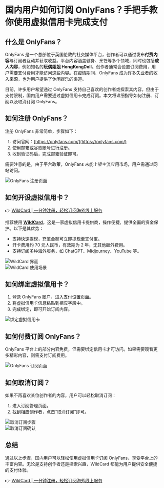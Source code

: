 # 国内用户如何订阅 OnlyFans？手把手教你使用虚拟信用卡完成支付

## 什么是 OnlyFans？

OnlyFans 是一个总部位于英国伦敦的社交媒体平台，创作者可以通过发布**付费内容**与订阅者互动并获取收益。平台内容涵盖健身、烹饪等多个领域，同时也包括**成人内容**，例如知名的**玩偶姐姐 HongKongDoll**。创作者通常会设置订阅费用，用户需要支付费用才能访问这些内容。在疫情期间，OnlyFans 成为许多失业者的收入来源，也为用户提供了休闲娱乐的渠道。

目前，许多用户希望通过 OnlyFans 支持自己喜欢的创作者或探索其内容，但由于支付限制，国内用户需要通过虚拟信用卡完成订阅。本文将详细指导如何注册、订阅以及取消订阅 OnlyFans。

## 如何注册 OnlyFans？

注册 OnlyFans 非常简单，步骤如下：  
1. 访问官网：[https://onlyfans.com/](https://onlyfans.com/)  
2. 使用邮箱或谷歌账号进行注册。  
3. 收到验证码后，完成邮箱验证即可。  

需要注意的是，由于平台政策，OnlyFans 未能上架主流应用市场，用户需通过网站访问。

![OnlyFans 注册页面](https://bbtdd.com/img/5822948639733.webp)

## 如何开设虚拟信用卡？

👉 [WildCard | 一分钟注册，轻松订阅海外线上服务](https://bbtdd.com/WildCard)

推荐使用 **[WildCard](https://bbtdd.com/WildCard)**，这是一家虚拟信用卡提供商，操作便捷，提供全面的资金保护。以下是其优势：  
- 支持快速提现，充值金额可立即提现至支付宝。  
- 开卡费用约 70 元人民币，有效期为 2 年，无其他额外费用。  
- 支持订阅多种海外服务，如 ChatGPT、Midjourney、YouTube 等。  

![WildCard 界面](https://bbtdd.com/img/837359104558.webp)  
![WildCard 使用场景](https://bbtdd.com/img/43694258403534.webp)

## 如何绑定虚拟信用卡？

1. 登录 OnlyFans 账户，进入支付设置页面。  
2. 将虚拟信用卡信息粘贴到相应字段中。  
3. 完成绑定，即可开始订阅内容。  

![绑定虚拟信用卡](https://bbtdd.com/img/11768411208.webp)

## 如何付费订阅 OnlyFans？

OnlyFans 平台上的部分内容免费，但需要绑定信用卡才可访问。如果需要观看更多精彩内容，则需支付订阅费用。

![OnlyFans 订阅页面](https://bbtdd.com/img/225994062298.webp)

## 如何取消订阅？

如果不再喜欢某位创作者的内容，用户可以轻松取消订阅：  
1. 进入订阅管理页面。  
2. 找到相应创作者，点击“取消订阅”即可。  

![取消订阅步骤](https://bbtdd.com/img/6436774222.webp)  
![取消订阅确认](https://bbtdd.com/img/91781224482.webp)

## 总结

通过以上步骤，国内用户可以轻松使用虚拟信用卡订阅 OnlyFans，享受平台上的丰富内容。无论是支持创作者还是探索兴趣，WildCard 都能为用户提供安全便捷的支付体验。

👉 [WildCard | 一分钟注册，轻松订阅海外线上服务](https://bbtdd.com/WildCard)